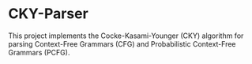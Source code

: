 # CKY-Parser
This project implements the Cocke-Kasami-Younger (CKY) algorithm for parsing Context-Free Grammars (CFG) and Probabilistic Context-Free Grammars (PCFG). 
